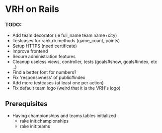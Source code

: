# VRH on Rails

### TODO:

* Add team decorator (ie full_name team name+city)
* Testcases for rank.rb methods (game_count, points)
* Setup HTTPS (need certificate)
* Improve frontend
* Secure administration features
* Cleanup useless views, controller, tests (goals#show, goals#index, etc ..)
* Find a better font for numbers?
* Fix 'responsivness' of public#index
* Add more testcases (at least one per action)
* Fix default team logo (weird that it is the VRH's logo)

## Prerequisites

* Having championships and teams tables initialized
  * rake init:championships
  * rake init:teams
